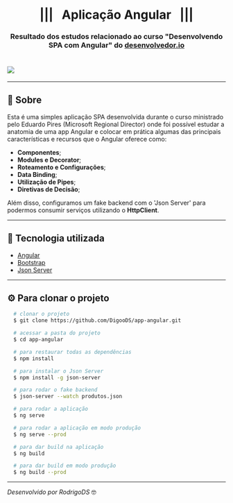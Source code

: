 <h1 align="center">
  ||| &nbsp; Aplicação Angular &nbsp; |||
</h1>

<h3 align="center">
Resultado dos estudos relacionado ao curso "Desenvolvendo SPA com Angular" do <a href="https://desenvolvedor.io/inicio">desenvolvedor.io</a>
</h3>

<h1>
  <img src="src/assets/paraReadme.gif">
</h1>

---

## 🔖 Sobre

Esta é uma simples aplicação SPA desenvolvida durante o curso ministrado pelo Eduardo Pires (Microsoft Regional Director) onde foi possível estudar a anatomia de uma app Angular e colocar em prática algumas das principais características e recursos que o Angular oferece como:

- **Componentes**;
- **Modules e Decorator**;
- **Roteamento e Configurações**;
- **Data Binding**;
- **Utilização de Pipes**;
- **Diretivas de Decisão**;

Além disso, configuramos um fake backend com o 'Json Server' para podermos consumir serviços utilizando o **HttpClient**.

---

## 🚀 Tecnologia utilizada

- [Angular](https://angular.io/)
- [Bootstrap](https://getbootstrap.com/)
- [Json Server](https://www.npmjs.com/package/json-server)

---

## ⚙ Para clonar o projeto

```bash
  # clonar o projeto
  $ git clone https://github.com/DigooDS/app-angular.git

  # acessar a pasta do projeto
  $ cd app-angular

  # para restaurar todas as dependências
  $ npm install

  # para instalar o Json Server
  $ npm install -g json-server

  # para rodar o fake backend
  $ json-server --watch produtos.json

  # para rodar a aplicação
  $ ng serve

  # para rodar a aplicação em modo produção
  $ ng serve --prod

  # para dar build na aplicação
  $ ng build

  # para dar build em modo produção
  $ ng build --prod

```
---

<i>Desenvolvido por RodrigoDS</i> 🤓
